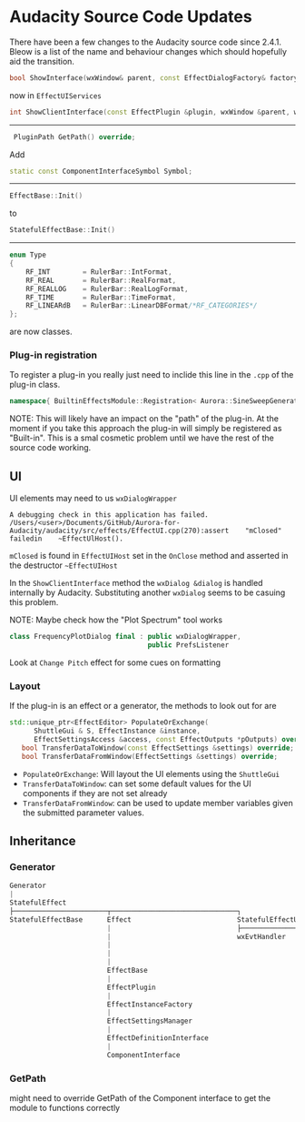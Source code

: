 # Audacity Source Code Updates

There have been a few changes to the Audacity source code since 2.4.1. Bleow is a list of the name and  behaviour changes which should hopefully aid the transition.



```cpp
bool ShowInterface(wxWindow& parent, const EffectDialogFactory& factory, bool forceModal = false) override;
```

now in `EffectUIServices`

```cpp
int ShowClientInterface(const EffectPlugin &plugin, wxWindow &parent, wxDialog &dialog, EffectEditor *pEditor, bool forceModal) const override;
```

***

```cpp
 PluginPath GetPath() override;
```

Add

```cpp
static const ComponentInterfaceSymbol Symbol;
```

***

```cpp
EffectBase::Init()
```

to 

```cpp
StatefulEffectBase::Init()
```

***

```cpp
enum Type
{
    RF_INT        = RulerBar::IntFormat,
    RF_REAL       = RulerBar::RealFormat,
    RF_REALLOG    = RulerBar::RealLogFormat,
    RF_TIME       = RulerBar::TimeFormat,
    RF_LINEARdB   = RulerBar::LinearDBFormat/*RF_CATEGORIES*/
};
```

are now classes.

### Plug-in registration


To register a plug-in you really just need to inclide this line in the `.cpp` of the plug-in class.

```cpp
namespace{ BuiltinEffectsModule::Registration< Aurora::SineSweepGeneratorEffect > reg; }
```

NOTE: This will likely have an impact on the "path" of the plug-in. At the moment if you take this approach the plug-in will simply be registered as "Built-in". This is a smal cosmetic problem until we have the rest of the source code working.

## UI

UI elements may need to us `wxDialogWrapper`

```
A debugging check in this application has failed.
/Users/<user>/Documents/GitHub/Aurora-for-Audacity/audacity/src/effects/EffectUI.cpp(270):assert    "mClosed"   failedin    ~EffectUlHost().
```

`mClosed` is found in `EffectUIHost` set in the `OnClose` method and asserted in the destructor `~EffectUIHost`

In the `ShowClientInterface` method the `wxDialog &dialog` is handled internally by Audacity. Substituting another `wxDialog` seems to be casuing this problem.

NOTE: Maybe check how the "Plot Spectrum" tool works

```cpp
class FrequencyPlotDialog final : public wxDialogWrapper,
                                  public PrefsListener
```

Look at `Change Pitch` effect for some cues on formatting

### Layout

If the plug-in is an effect or a generator, the methods to look out for are

```cpp
std::unique_ptr<EffectEditor> PopulateOrExchange(
      ShuttleGui & S, EffectInstance &instance,
      EffectSettingsAccess &access, const EffectOutputs *pOutputs) override;
   bool TransferDataToWindow(const EffectSettings &settings) override;
   bool TransferDataFromWindow(EffectSettings &settings) override;

```

- `PopulateOrExchange`: Will layout the UI elements using the `ShuttleGui`
- `TransferDataToWindow`: can set some default values for the UI components if they are not set already
- `TransferDataFromWindow`: can be used to update member variables given the submitted parameter values.

## Inheritance

### Generator

```py
Generator
|
StatefulEffect
├───────────────────────┬───────────────────────────────┐
StatefulEffectBase      Effect                          StatefulEffectUIServices
                        |                               ├───────────────────────┐
                        |                               wxEvtHandler            BasicEffectUIServices
                        |                                                       |
                        |                                                       EffectUIServices
                        |
                        EffectBase
                        |
                        EffectPlugin
                        |
                        EffectInstanceFactory
                        |
                        EffectSettingsManager
                        |
                        EffectDefinitionInterface
                        |
                        ComponentInterface

```


### GetPath

might need to override GetPath of the Component interface to get the module to functions correctly